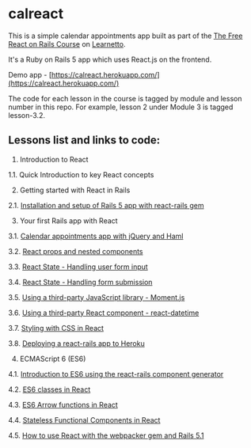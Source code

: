 # calreact

This is a simple calendar appointments app built as part of the [The Free React on Rails Course](https://learnetto.com/users/hrishio/courses/the-free-react-on-rails-course) on [Learnetto](https://learnetto.com).

It's a Ruby on Rails 5 app which uses React.js on the frontend.

Demo app - [https://calreact.herokuapp.com/](https://calreact.herokuapp.com/)

The code for each lesson in the course is tagged by module and lesson number in this repo. For example, lesson 2 under Module 3 is tagged lesson-3.2.

## Lessons list and links to code:

1. Introduction to React

  1.1. Quick Introduction to key React concepts

2. Getting started with React in Rails

  2.1. [Installation and setup of Rails 5 app with react-rails gem](https://github.com/learnetto/calreact/tree/lesson-2.1)

3. Your first Rails app with React

  3.1. [Calendar appointments app with jQuery and Haml](https://github.com/learnetto/calreact/tree/lesson-3.1)

  3.2. [React props and nested components](https://github.com/learnetto/calreact/tree/lesson-3.2)

  3.3. [React State - Handling user form input](https://github.com/learnetto/calreact/tree/lesson-3.3)

  3.4. [React State - Handling form submission](https://github.com/learnetto/calreact/tree/lesson-3.4)

  3.5. [Using a third-party JavaScript library - Moment.js](https://github.com/learnetto/calreact/tree/lesson-3.5)

  3.6. [Using a third-party React component - react-datetime](https://github.com/learnetto/calreact/tree/lesson-3.6)

  3.7. [Styling with CSS in React](https://github.com/learnetto/calreact/tree/lesson-3.7)

  3.8. [Deploying a react-rails app to Heroku](https://github.com/learnetto/calreact/tree/lesson-3.8)

4. ECMAScript 6 (ES6)

  4.1. [Introduction to ES6 using the react-rails component generator](https://github.com/learnetto/calreact/tree/lesson-4.1-4.3)

  4.2. [ES6 classes in React](https://github.com/learnetto/calreact/tree/lesson-4.1-4.3)

  4.3. [ES6 Arrow functions in React](https://github.com/learnetto/calreact/tree/lesson-4.1-4.3)

  4.4. [Stateless Functional Components in React](https://github.com/learnetto/calreact/tree/lesson-4.4)

  4.5. [How to use React with the webpacker gem and Rails 5.1](https://github.com/learnetto/calreact/tree/lesson-4.5)
